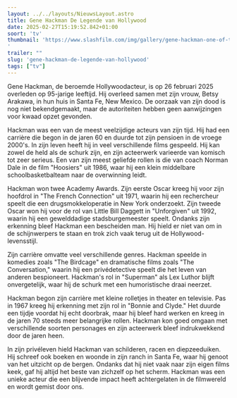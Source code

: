 ```yaml
---
layout: ../../layouts/NieuwsLayout.astro
title: Gene Hackman De Legende van Hollywood
date: 2025-02-27T15:19:52.842+01:00
soort: 'tv'
thumbnail: 'https://www.slashfilm.com/img/gallery/gene-hackman-one-of-the-greatest-actors-of-all-time-is-dead-at-95/l-intro-1740650137.jpg
'
trailer: ""
slug: 'gene-hackman-de-legende-van-hollywood'
tags: ["tv"]
---
```


Gene Hackman, de beroemde Hollywoodacteur, is op 26 februari 2025 overleden op
95-jarige leeftijd. Hij overleed samen met zijn vrouw, Betsy Arakawa, in hun
huis in Santa Fe, New Mexico. De oorzaak van zijn dood is nog niet
bekendgemaakt, maar de autoriteiten hebben geen aanwijzingen voor kwaad opzet
gevonden.

Hackman was een van de meest veelzijdige acteurs van zijn tijd. Hij had een
carrière die begon in de jaren 60 en duurde tot zijn pensioen in de vroege
2000's. In zijn leven heeft hij in veel verschillende films gespeeld. Hij kan
zowel de held als de schurk zijn, en zijn acteerwerk varieerde van komisch tot
zeer serieus. Een van zijn meest geliefde rollen is die van coach Norman Dale in
de film "Hoosiers" uit 1986, waar hij een klein middelbare schoolbasketbalteam
naar de overwinning leidt.

Hackman won twee Academy Awards. Zijn eerste Oscar kreeg hij voor zijn hoofdrol
in "The French Connection" uit 1971, waarin hij een rechercheur speelt die een
drugsmokkeloperatie in New York onderzoekt. Zijn tweede Oscar won hij voor de
rol van Little Bill Daggett in "Unforgiven" uit 1992, waarin hij een
gewelddadige stadsburgemeester speelt. Ondanks zijn erkenning bleef Hackman een
bescheiden man. Hij hield er niet van om in de schijnwerpers te staan en trok
zich vaak terug uit de Hollywood-levensstijl.

Zijn carrière omvatte veel verschillende genres. Hackman speelde in komedies
zoals "The Birdcage" en dramatische films zoals "The Conversation," waarin hij
een privédetective speelt die het leven van anderen bespioneert. Hackman's rol
in "Superman" als Lex Luthor blijft onvergetelijk, waar hij de schurk met een
humoristische draai neerzet.

Hackman begon zijn carrière met kleine rolletjes in theater en televisie. Pas in
1967 kreeg hij erkenning met zijn rol in "Bonnie and Clyde." Het duurde een
tijdje voordat hij echt doorbrak, maar hij bleef hard werken en kreeg in de
jaren 70 steeds meer belangrijke rollen. Hackman kon goed omgaan met
verschillende soorten personages en zijn acteerwerk bleef indrukwekkend door de
jaren heen.

In zijn privéleven hield Hackman van schilderen, racen en diepzeeduiken. Hij
schreef ook boeken en woonde in zijn ranch in Santa Fe, waar hij genoot van het
uitzicht op de bergen. Ondanks dat hij niet vaak naar zijn eigen films keek, gaf
hij altijd het beste van zichzelf op het scherm. Hackman was een unieke acteur
die een blijvende impact heeft achtergelaten in de filmwereld en wordt gemist
door ons.